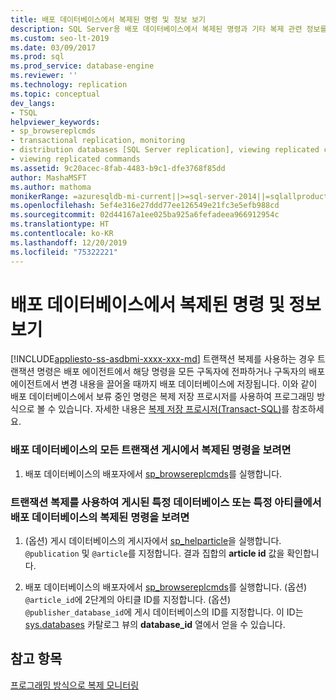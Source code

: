 ```yaml
---
title: 배포 데이터베이스에서 복제된 명령 및 정보 보기
description: SQL Server용 배포 데이터베이스에서 복제된 명령과 기타 복제 관련 정보를 보는 방법을 알아봅니다.
ms.custom: seo-lt-2019
ms.date: 03/09/2017
ms.prod: sql
ms.prod_service: database-engine
ms.reviewer: ''
ms.technology: replication
ms.topic: conceptual
dev_langs:
- TSQL
helpviewer_keywords:
- sp_browsereplcmds
- transactional replication, monitoring
- distribution databases [SQL Server replication], viewing replicated commands
- viewing replicated commands
ms.assetid: 9c20acec-8fab-4483-b9c1-dfe3768f85dd
author: MashaMSFT
ms.author: mathoma
monikerRange: =azuresqldb-mi-current||>=sql-server-2014||=sqlallproducts-allversions
ms.openlocfilehash: 5ef4e316e27ddd77ee126549e21fc3e5efb988cd
ms.sourcegitcommit: 02d44167a1ee025ba925a6fefadeea966912954c
ms.translationtype: HT
ms.contentlocale: ko-KR
ms.lasthandoff: 12/20/2019
ms.locfileid: "75322221"
---
```

# <a name="view-replicated-commands-and-information-in-distribution-database"></a>배포 데이터베이스에서 복제된 명령 및 정보 보기
[!INCLUDE[appliesto-ss-asdbmi-xxxx-xxx-md](../../../includes/appliesto-ss-asdbmi-xxxx-xxx-md.md)]
  트랜잭션 복제를 사용하는 경우 트랜잭션 명령은 배포 에이전트에서 해당 명령을 모든 구독자에 전파하거나 구독자의 배포 에이전트에서 변경 내용을 끌어올 때까지 배포 데이터베이스에 저장됩니다. 이와 같이 배포 데이터베이스에서 보류 중인 명령은 복제 저장 프로시저를 사용하여 프로그래밍 방식으로 볼 수 있습니다. 자세한 내용은 [복제 저장 프로시저&#40;Transact-SQL&#41;](../../../relational-databases/system-stored-procedures/replication-stored-procedures-transact-sql.md)를 참조하세요.  
  
### <a name="to-view-replicated-commands-from-all-transactional-publications-in-the-distribution-database"></a>배포 데이터베이스의 모든 트랜잭션 게시에서 복제된 명령을 보려면  
  
1.  배포 데이터베이스의 배포자에서 [sp_browsereplcmds](../../../relational-databases/system-stored-procedures/sp-browsereplcmds-transact-sql.md)를 실행합니다.  
  
### <a name="to-view-replicated-commands-in-the-distribution-database-from-a-specific-article-or-from-a-specific-database-published-using-transactional-replication"></a>트랜잭션 복제를 사용하여 게시된 특정 데이터베이스 또는 특정 아티클에서 배포 데이터베이스의 복제된 명령을 보려면  
  
1.  (옵션) 게시 데이터베이스의 게시자에서 [sp_helparticle](../../../relational-databases/system-stored-procedures/sp-helparticle-transact-sql.md)을 실행합니다. `@publication` 및 `@article`를 지정합니다. 결과 집합의 **article id** 값을 확인합니다.  
  
2.  배포 데이터베이스의 배포자에서 [sp_browsereplcmds](../../../relational-databases/system-stored-procedures/sp-browsereplcmds-transact-sql.md)를 실행합니다. (옵션) `@article_id`에 2단계의 아티클 ID를 지정합니다. (옵션) `@publisher_database_id`에 게시 데이터베이스의 ID를 지정합니다. 이 ID는 [sys.databases](../../../relational-databases/system-catalog-views/sys-databases-transact-sql.md) 카탈로그 뷰의 **database_id** 열에서 얻을 수 있습니다.  
  
## <a name="see-also"></a>참고 항목  
 [프로그래밍 방식으로 복제 모니터링](../../../relational-databases/replication/monitor/programmatically-monitor-replication.md)  
  
  
